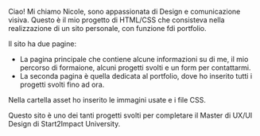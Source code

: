 Ciao! Mi chiamo Nicole, sono appassionata di Design e comunicazione visiva.
Questo è il mio progetto di HTML/CSS che consisteva nella realizzazione di un sito personale, con funzione fdi portfolio.

Il sito ha due pagine:
- La pagina principale che contiene alcune informazioni su di me, il mio percorso di formaione, alcuni progetti svolti e un form per contattarmi.
- La seconda pagina è quella dedicata al portfolio, dove ho inserito tutti i progetti svolti fino ad ora.

Nella cartella asset ho inserito le immagini usate e i file CSS.

Questo sito è uno dei tanti progetti svolti per completare il Master di UX/UI Design di Start2Impact University.

